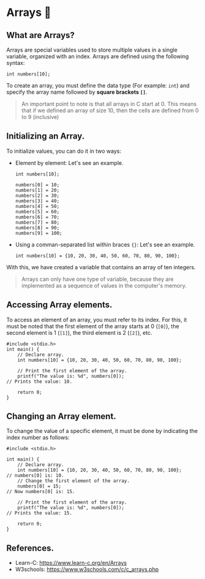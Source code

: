 # Arrays 📰
## What are Arrays?
Arrays are special variables used to store multiple values in a single variable, organized with an index. Arrays are defined using the following syntax:
```
int numbers[10];
```
To create an array, you must define the data type (For example: `int`) and specify the array name followed by **square brackets `[]`**.

> An important point to note is that all arrays in C start at 0. This means that if we defined an array of size 10, then the cells are defined from 0 to 9 (inclusive)

## Initializing an Array.
To initialize values, you can do it in two ways:
- Element by element: Let's see an example.
    ```
    int numbers[10];

    numbers[0] = 10;
    numbers[1] = 20;
    numbers[2] = 30;
    numbers[3] = 40;
    numbers[4] = 50;
    numbers[5] = 60;
    numbers[6] = 70;
    numbers[7] = 80;
    numbers[8] = 90;
    numbers[9] = 100;
    ```
- Using a comman-separated list within braces `{}`: Let's see an example.
    ```
    int numbers[10] = {10, 20, 30, 40, 50, 60, 70, 80, 90, 100};
    ```

With this, we have created a variable that contains an array of ten integers.
> Arrays can only have one type of variable, because they are implemented as a sequence of values in the computer's memory.

## Accessing Array elements.
To access an element of an array, you must refer to its index. For this, it must be noted that the first element of the array starts at 0 (`[0]`), the second element is 1 (`[1]`), the third element is 2 (`[2]`), etc.
```
#include <stdio.h>
int main() {
    // Declare array.
    int numbers[10] = {10, 20, 30, 40, 50, 60, 70, 80, 90, 100};

    // Print the first element of the array.
    printf("The value is: %d", numbers[0]);                                 // Prints the value: 10.

    return 0;
}
```

## Changing an Array element.
To change the value of a specific element, it must be done by indicating the index number as follows:
```
#include <stdio.h>

int main() {
    // Declare array.
    int numbers[10] = {10, 20, 30, 40, 50, 60, 70, 80, 90, 100};            // numbers[0] is: 10.
    // Change the first element of the array.
    numbers[0] = 15;                                                        // Now numbers[0] is: 15.

    // Print the first element of the array.
    printf("The value is: %d", numbers[0]);                                 // Prints the value: 15.

    return 0;
}
```

## References.
- Learn-C: https://www.learn-c.org/en/Arrays
- W3schools: https://www.w3schools.com/c/c_arrays.php